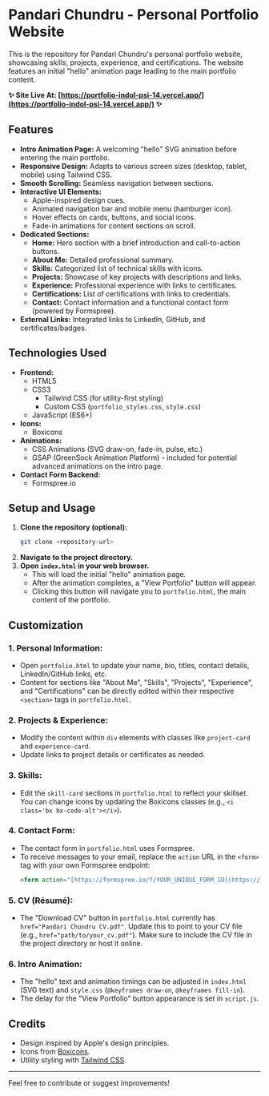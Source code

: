 # Pandari Chundru - Personal Portfolio Website

This is the repository for Pandari Chundru's personal portfolio website, showcasing skills, projects, experience, and certifications. The website features an initial "hello" animation page leading to the main portfolio content.

**✨ Site Live At: [https://portfolio-indol-psi-14.vercel.app/](https://portfolio-indol-psi-14.vercel.app/) ✨**

## Features

* **Intro Animation Page:** A welcoming "hello" SVG animation before entering the main portfolio.
* **Responsive Design:** Adapts to various screen sizes (desktop, tablet, mobile) using Tailwind CSS.
* **Smooth Scrolling:** Seamless navigation between sections.
* **Interactive UI Elements:**
    * Apple-inspired design cues.
    * Animated navigation bar and mobile menu (hamburger icon).
    * Hover effects on cards, buttons, and social icons.
    * Fade-in animations for content sections on scroll.
* **Dedicated Sections:**
    * **Home:** Hero section with a brief introduction and call-to-action buttons.
    * **About Me:** Detailed professional summary.
    * **Skills:** Categorized list of technical skills with icons.
    * **Projects:** Showcase of key projects with descriptions and links.
    * **Experience:** Professional experience with links to certificates.
    * **Certifications:** List of certifications with links to credentials.
    * **Contact:** Contact information and a functional contact form (powered by Formspree).
* **External Links:** Integrated links to LinkedIn, GitHub, and certificates/badges.

## Technologies Used

* **Frontend:**
    * HTML5
    * CSS3
        * Tailwind CSS (for utility-first styling)
        * Custom CSS (`portfolio_styles.css`, `style.css`)
    * JavaScript (ES6+)
* **Icons:**
    * Boxicons
* **Animations:**
    * CSS Animations (SVG draw-on, fade-in, pulse, etc.)
    * GSAP (GreenSock Animation Platform) - included for potential advanced animations on the intro page.
* **Contact Form Backend:**
    * Formspree.io

## Setup and Usage

1.  **Clone the repository (optional):**
    ```bash
    git clone <repository-url>
    ```
2.  **Navigate to the project directory.**
3.  **Open `index.html` in your web browser.**
    * This will load the initial "hello" animation page.
    * After the animation completes, a "View Portfolio" button will appear.
    * Clicking this button will navigate you to `portfolio.html`, the main content of the portfolio.

## Customization

### 1. Personal Information:
* Open `portfolio.html` to update your name, bio, titles, contact details, LinkedIn/GitHub links, etc.
* Content for sections like "About Me", "Skills", "Projects", "Experience", and "Certifications" can be directly edited within their respective `<section>` tags in `portfolio.html`.

### 2. Projects & Experience:
* Modify the content within `div` elements with classes like `project-card` and `experience-card`.
* Update links to project details or certificates as needed.

### 3. Skills:
* Edit the `skill-card` sections in `portfolio.html` to reflect your skillset. You can change icons by updating the Boxicons classes (e.g., `<i class='bx bx-code-alt'></i>`).

### 4. Contact Form:
* The contact form in `portfolio.html` uses Formspree.
* To receive messages to your email, replace the `action` URL in the `<form>` tag with your own Formspree endpoint:
    ```html
    <form action="[https://formspree.io/f/YOUR_UNIQUE_FORM_ID](https://formspree.io/f/YOUR_UNIQUE_FORM_ID)" method="POST" class="contact__form ...">
    ```

### 5. CV (Résumé):
* The "Download CV" button in `portfolio.html` currently has `href="Pandari Chundru CV.pdf"`. Update this to point to your CV file (e.g., `href="path/to/your_cv.pdf"`). Make sure to include the CV file in the project directory or host it online.

### 6. Intro Animation:
* The "hello" text and animation timings can be adjusted in `index.html` (SVG text) and `style.css` (`@keyframes draw-on`, `@keyframes fill-in`).
* The delay for the "View Portfolio" button appearance is set in `script.js`.

## Credits

* Design inspired by Apple's design principles.
* Icons from [Boxicons](https://boxicons.com/).
* Utility styling with [Tailwind CSS](https://tailwindcss.com/).

---

Feel free to contribute or suggest improvements!
